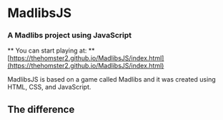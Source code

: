 # MadlibsJS
### A Madlibs project using JavaScript

** You can start playing at: ** [https://thehomster2.github.io/MadlibsJS/index.html](https://thehomster2.github.io/MadlibsJS/index.html)

MadlibsJS is based on a game called Madlibs and it was created using HTML, CSS, and JavaScript.

## The difference ##

